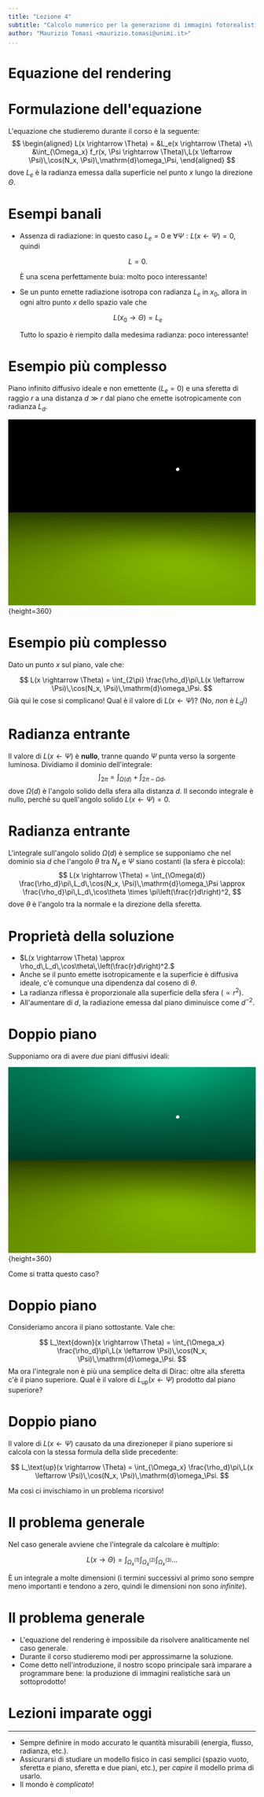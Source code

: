 ```yaml
---
title: "Lezione 4"
subtitle: "Calcolo numerico per la generazione di immagini fotorealistiche"
author: "Maurizio Tomasi <maurizio.tomasi@unimi.it>"
...
```


# Equazione del rendering

# Formulazione dell'equazione

L'equazione che studieremo durante il corso è la seguente:
$$
\begin{aligned}
L(x \rightarrow \Theta) = &L_e(x \rightarrow \Theta) +\\
&\int_{\Omega_x} f_r(x, \Psi \rightarrow \Theta)\,L(x \leftarrow \Psi)\,\cos(N_x, \Psi)\,\mathrm{d}\omega_\Psi,
\end{aligned}
$$
dove $L_e$ è la radianza emessa dalla superficie nel punto $x$ lungo la direzione $\Theta$.

# Esempi banali

-   Assenza di radiazione: in questo caso $L_e = 0$ e $\forall\Psi: L(x \leftarrow \Psi) = 0$, quindi

    $$
    L = 0.
    $$
    
    È una scena perfettamente buia: molto poco interessante!

-   Se un punto emette radiazione isotropa con radianza $L_e$ in $x_0$, allora in ogni altro punto $x$ dello spazio vale che

    $$
    L(x_0 \rightarrow \Theta) = L_e
    $$
    
    Tutto lo spazio è riempito dalla medesima radianza: poco interessante!

# Esempio più complesso

Piano infinito diffusivo ideale e non emettente ($L_e = 0$) e una sferetta di raggio $r$ a una distanza $d \gg r$ dal piano che emette isotropicamente con radianza $L_d$. 

![](./media/plane.png){height=360}

# Esempio più complesso

Dato un punto $x$ sul piano, vale che:

$$
L(x \rightarrow \Theta) = \int_{2\pi} \frac{\rho_d}\pi\,L(x \leftarrow \Psi)\,\cos(N_x, \Psi)\,\mathrm{d}\omega_\Psi.
$$
Già qui le cose si complicano! Qual è il valore di $L(x \leftarrow \Psi)$? (No, *non* è $L_d$!)

# Radianza entrante

Il valore di $L(x \leftarrow \Psi)$ è **nullo**, tranne quando $\Psi$ punta verso la sorgente luminosa. Dividiamo il dominio dell'integrale:
$$
\int_{2\pi} = \int_{\Omega(d)} + \int_{2\pi - \Omega{d}},
$$
dove $\Omega(d)$ è l'angolo solido della sfera alla distanza $d$. Il secondo integrale è nullo, perché su quell'angolo solido $L(x \leftarrow \Psi) = 0$.

# Radianza entrante

L'integrale sull'angolo solido $\Omega(d)$ è semplice se supponiamo che nel dominio sia $d$ che l'angolo $\theta$ tra $N_x$ e $\Psi$ siano costanti (la sfera è piccola):
$$
L(x \rightarrow \Theta) = \int_{\Omega(d)} \frac{\rho_d}\pi\,L_d\,\cos(N_x, \Psi)\,\mathrm{d}\omega_\Psi \approx \frac{\rho_d}\pi\,L_d\,\cos\theta \times \pi\left(\frac{r}d\right)^2,
$$
dove $\theta$ è l'angolo tra la normale e la direzione della sferetta.

# Proprietà della soluzione

-   $L(x \rightarrow \Theta) \approx \rho_d\,L_d\,\cos\theta\,\left(\frac{r}d\right)^2.$
-   Anche se il punto emette isotropicamente e la superficie è diffusiva ideale, c'è comunque una dipendenza dal coseno di $\theta$.
-   La radianza riflessa è proporzionale alla superficie della sfera ($\propto r^2$).
-   All'aumentare di $d$, la radiazione emessa dal piano diminuisce come $d^{-2}$.

# Doppio piano

Supponiamo ora di avere *due* piani diffusivi ideali:

![](./media/double-plane.png){height=360}

Come si tratta questo caso?

# Doppio piano

Consideriamo ancora il piano sottostante. Vale che:

$$
L_\text{down}(x \rightarrow \Theta) = \int_{\Omega_x} \frac{\rho_d}\pi\,L(x \leftarrow \Psi)\,\cos(N_x, \Psi)\,\mathrm{d}\omega_\Psi.
$$
Ma ora l'integrale non è più una semplice delta di Dirac: oltre alla sferetta c'è il piano superiore. Qual è il valore di $L_\text{up}(x \leftarrow \Psi)$ prodotto dal piano superiore?

# Doppio piano

Il valore di $L(x \leftarrow \Psi)$ causato da una direzioneper il piano superiore si calcola con la stessa formula della slide precedente:

$$
L_\text{up}(x \rightarrow \Theta) = \int_{\Omega_x} \frac{\rho_d}\pi\,L(x \leftarrow \Psi)\,\cos(N_x, \Psi)\,\mathrm{d}\omega_\Psi.
$$

Ma così ci invischiamo in un problema ricorsivo!

# Il problema generale

Nel caso generale avviene che l'integrale da calcolare è *multiplo*:

$$
L(x \rightarrow \Theta) = \int_{\Omega^{(1)}_x} \int_{\Omega^{(2)}_x} \int_{\Omega^{(3)}_x} \ldots
$$

È un integrale a molte dimensioni (i termini successivi al primo sono sempre meno importanti e tendono a zero, quindi le dimensioni non sono *infinite*).

# Il problema generale

-  L'equazione del rendering è impossibile da risolvere analiticamente
   nel caso generale.
-  Durante il corso studieremo modi per approssimarne la soluzione.
-  Come detto nell'introduzione, il nostro scopo principale sarà imparare a programmare bene: la produzione di immagini realistiche sarà un sottoprodotto!

# Lezioni imparate oggi

---

-   Sempre definire in modo accurato le quantità misurabili (energia, flusso, radianza, etc.).
-   Assicurarsi di studiare un modello fisico in casi semplici (spazio vuoto, sferetta e piano, sferetta e due piani, etc.), per *capire* il modello prima di usarlo.
-   Il mondo è *complicato*!
